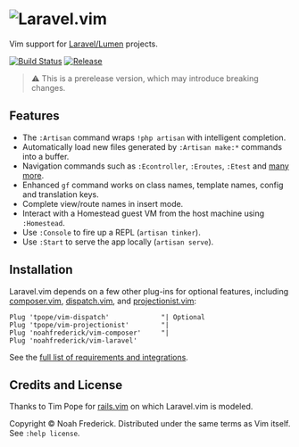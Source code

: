# ![Laravel.vim](https://noahfrederick.com/pi/vim-laravel-888by140-40a40a.png)

Vim support for [Laravel/Lumen][laravel] projects.

[![Build Status][buildimg]](https://travis-ci.org/noahfrederick/vim-laravel)
[![Release][release]](https://github.com/noahfrederick/vim-laravel/releases)

> :warning: This is a prerelease version, which may introduce breaking changes.

[laravel]:  https://laravel.com/
[buildimg]: https://img.shields.io/travis/noahfrederick/vim-laravel/master.svg
[release]:  https://img.shields.io/github/tag/noahfrederick/vim-laravel.svg?maxAge=2592000

## Features

* The `:Artisan` command wraps `!php artisan` with intelligent completion.
* Automatically load new files generated by `:Artisan make:*` commands into a buffer.
* Navigation commands such as `:Econtroller`, `:Eroutes`, `:Etest` and [many more][wiki-navigation].
* Enhanced `gf` command works on class names, template names, config and translation keys.
* Complete view/route names in insert mode.
* Interact with a Homestead guest VM from the host machine using `:Homestead`.
* Use `:Console` to fire up a REPL (`artisan tinker`).
* Use `:Start` to serve the app locally (`artisan serve`).

[wiki-navigation]: https://github.com/noahfrederick/vim-laravel/wiki/Navigation-Commands

## Installation

Laravel.vim depends on a few other plug-ins for optional features, including
[composer.vim][vim-composer], [dispatch.vim][dispatch], and
[projectionist.vim][projectionist]:

	Plug 'tpope/vim-dispatch'             "| Optional
	Plug 'tpope/vim-projectionist'        "|
	Plug 'noahfrederick/vim-composer'     "|
	Plug 'noahfrederick/vim-laravel'

See the [full list of requirements and integrations][wiki-requirements].

[wiki-requirements]: https://github.com/noahfrederick/vim-laravel/wiki/Requirements

## Credits and License

Thanks to Tim Pope for [rails.vim][rails] on which Laravel.vim is modeled.

Copyright © Noah Frederick. Distributed under the same terms as Vim itself.
See `:help license`.

[vim-composer]: https://github.com/noahfrederick/vim-composer
[projectionist]: https://github.com/tpope/vim-projectionist
[dispatch]: https://github.com/tpope/vim-dispatch
[rails]: https://github.com/tpope/vim-rails
